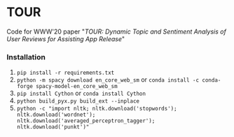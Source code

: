 # TOUR

Code for WWW'20 paper "_TOUR: Dynamic Topic and Sentiment Analysis of User Reviews for Assisting App Release_"


### Installation

1. `pip install -r requirements.txt`
2. `python -m spacy download en_core_web_sm` or `conda install -c conda-forge spacy-model-en_core_web_sm`
3. `pip install Cython` or `conda install Cython`
4. `python build_pyx.py build_ext --inplace`
5. `python -c "import nltk; nltk.download('stopwords'); nltk.download('wordnet'); nltk.download('averaged_perceptron_tagger'); nltk.download('punkt')"`


